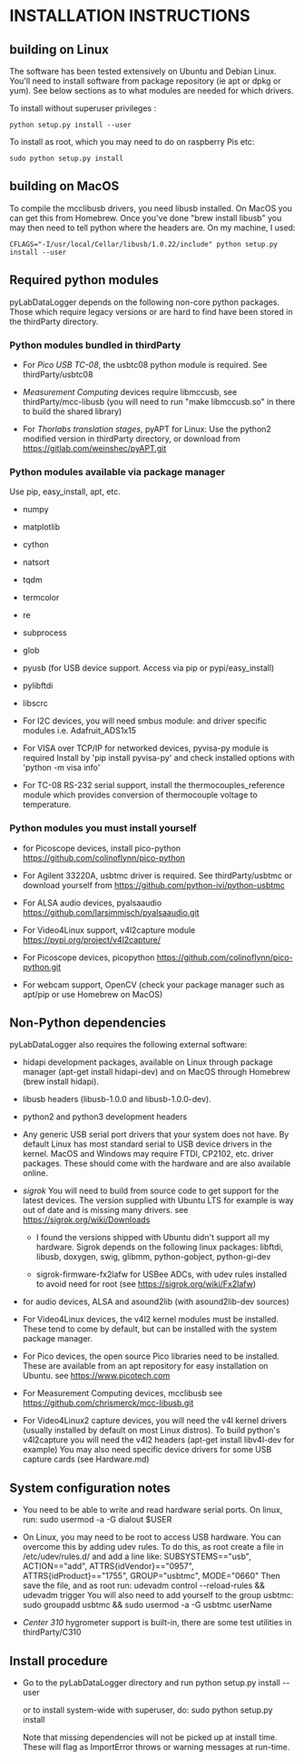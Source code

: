 # INSTALLATION INSTRUCTIONS

## building on Linux

The software has been tested extensively on Ubuntu and Debian Linux. 
You'll need to install software from package repository (ie apt or dpkg or yum).
See below sections as to what modules are needed for which drivers.

To install without superuser privileges :

	python setup.py install --user

To install as root, which you may need to do on raspberry Pis etc:

	sudo python setup.py install

## building on MacOS

To compile the mcclibusb drivers, you need libusb installed. On MacOS you can get this
from Homebrew. Once you've done "brew install libusb" you may then need to tell python
where the headers are. On my machine, I used:

    CFLAGS="-I/usr/local/Cellar/libusb/1.0.22/include" python setup.py install --user

## Required python modules

pyLabDataLogger depends on the following non-core python packages.
Those which require legacy versions or are hard to find have been stored in the thirdParty directory.

### Python modules bundled in thirdParty

- For *Pico USB TC-08*, the usbtc08 python module is required. See thirdParty/usbtc08

- *Measurement Computing* devices require libmccusb, see thirdParty/mcc-libusb
  (you will need to run "make libmccusb.so" in there to build the shared library)

- For *Thorlabs translation stages*, pyAPT for Linux:
  Use the python2 modified version in thirdParty directory, or download from https://gitlab.com/weinshec/pyAPT.git

### Python modules available via package manager

Use pip, easy_install, apt, etc.

- numpy

- matplotlib

- cython

- natsort

- tqdm

- termcolor

- re

- subprocess

- glob

- pyusb (for USB device support. Access via pip or pypi/easy_install)

- pylibftdi

- libscrc

- For I2C devices, you will need smbus module:
  and driver specific modules i.e. Adafruit_ADS1x15

- For VISA over TCP/IP for networked devices, pyvisa-py module is required
  Install by 'pip install pyvisa-py' and check installed options with
  'python -m visa info'

- For TC-08 RS-232 serial support, install the thermocouples_reference
  module which provides conversion of thermocouple voltage to temperature.

### Python modules you must install yourself

- for Picoscope devices, install pico-python
  https://github.com/colinoflynn/pico-python

- For Agilent 33220A, usbtmc driver is required.
  See thirdParty/usbtmc or download yourself from https://github.com/python-ivi/python-usbtmc

- For ALSA audio devices, pyalsaaudio
  https://github.com/larsimmisch/pyalsaaudio.git

- For Video4Linux support, v4l2capture module
  https://pypi.org/project/v4l2capture/

- For Picoscope devices, picopython
  https://github.com/colinoflynn/pico-python.git

- For webcam support, OpenCV
  (check your package manager such as apt/pip or use Homebrew on MacOS)

## Non-Python dependencies

pyLabDataLogger also requires the following external software:

- hidapi development packages, available on Linux through package manager (apt-get install hidapi-dev) and on MacOS through Homebrew (brew install hidapi).

- libusb headers (libusb-1.0.0 and libusb-1.0.0-dev).

- python2 and python3 development headers

- Any generic USB serial port drivers that your system does not have. By default Linux has most standard serial to USB device drivers in the kernel. MacOS and Windows may require FTDI, CP2102, etc. driver packages. These should come with the hardware and are also available online.

- *sigrok*
  You will need to build from source code to get support for the latest devices.
  The version supplied with Ubuntu LTS for example is way out of date and is missing many drivers.
  see https://sigrok.org/wiki/Downloads

    - I found the versions shipped with Ubuntu didn't support all my hardware. 
      Sigrok depends on the following linux packages:
          libftdi, libusb, doxygen, swig, glibmm, python-gobject, python-gi-dev

    - sigrok-firmware-fx2lafw for USBee ADCs, with udev rules installed to avoid
      need for root (see https://sigrok.org/wiki/Fx2lafw)

- for audio devices, ALSA and asound2lib (with asound2lib-dev sources)

- For Video4Linux devices, the v4l2 kernel modules must be installed. These tend to come by default, but can be installed with the system package manager.
    
- For Pico devices, the open source Pico libraries need to be installed.
  These are available from an apt repository for easy installation on Ubuntu.
  see https://www.picotech.com

- For Measurement Computing devices, mcclibusb
  see https://github.com/chrismerck/mcc-libusb.git

- For Video4Linux2 capture devices, you will need the v4l kernel drivers (usually installed by default on most Linux distros).
  To build python's v4l2capture you will need the v4l2 headers (apt-get install libv4l-dev for example)
  You may also need specific device drivers for some USB capture cards (see Hardware.md)

## System configuration notes

- You need to be able to write and read hardware serial ports. On linux, run:
    sudo usermod -a -G dialout $USER

- On Linux, you may need to be root to access USB hardware. You can overcome this by adding udev rules.
  To do this, as root create a file in /etc/udev/rules.d/ and add a line like:
  SUBSYSTEMS=="usb", ACTION=="add", ATTRS{idVendor}=="0957", ATTRS{idProduct}=="1755", GROUP="usbtmc", MODE="0660"
  Then save the file, and as root run: udevadm control --reload-rules && udevadm trigger
  You will also need to add yourself to the group usbtmc: sudo groupadd usbtmc && sudo usermod -a -G usbtmc userName

- *Center 310* hygrometer support is built-in, there are some test utilities in thirdParty/C310

## Install procedure

- Go to the pyLabDataLogger directory and run
  python setup.py install --user

  or to install system-wide with superuser, do:
  sudo python setup.py install

  Note that missing dependencies will not be picked up at install time. These will flag
  as ImportError throws or warning messages at run-time.
